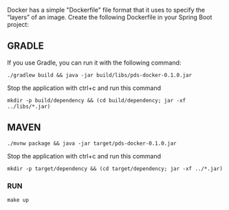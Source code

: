 Docker has a simple "Dockerfile" file format that it uses to specify the “layers” of an image. Create the following Dockerfile in your Spring Boot project:


## GRADLE
If you use Gradle, you can run it with the following command:

```./gradlew build && java -jar build/libs/pds-docker-0.1.0.jar```

Stop the application with ctrl+c and run this command

```mkdir -p build/dependency && (cd build/dependency; jar -xf ../libs/*.jar)```
## MAVEN
```./mvnw package && java -jar target/pds-docker-0.1.0.jar```

Stop the application with ctrl+c and run this command

```mkdir -p target/dependency && (cd target/dependency; jar -xf ../*.jar)```


### RUN 
``` make up ```
